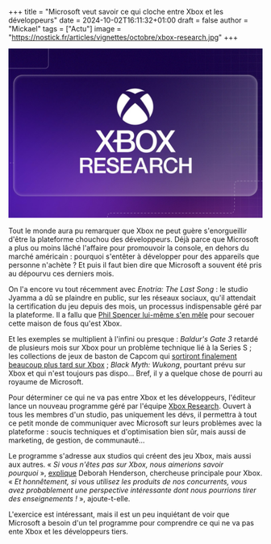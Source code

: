 +++
title = "Microsoft veut savoir ce qui cloche entre Xbox et les développeurs"
date = 2024-10-02T16:11:32+01:00
draft = false
author = "Mickael"
tags = ["Actu"]
image = "https://nostick.fr/articles/vignettes/octobre/xbox-research.jpg"
+++

![Xbox Research](xbox-research.jpg "") 

Tout le monde aura pu remarquer que Xbox ne peut guère s'enorgueillir d'être la plateforme chouchou des développeurs. Déjà parce que Microsoft a plus ou moins lâché l'affaire pour promouvoir la console, en dehors du marché américain : pourquoi s'entêter à développer pour des appareils que personne n'achète ? Et puis il faut bien dire que Microsoft a souvent été pris au dépourvu ces derniers mois.

On l'a encore vu tout récemment avec *Enotria: The Last Song* : le studio Jyamma a dû se plaindre en public, sur les réseaux sociaux, qu'il attendait la certification du jeu depuis des mois, un processus indispensable géré par la plateforme. Il a fallu que [Phil Spencer lui-même s'en mêle](https://nostick.fr/articles/2024/septembre/0509-phil-spencer-enotria-the-last-song-xbox/) pour secouer cette maison de fous qu'est Xbox.

Et les exemples se multiplient à l'infini ou presque : *Baldur's Gate 3* retardé de plusieurs mois sur Xbox pour un problème technique lié à la Series S ; les collections de jeux de baston de Capcom qui [sortiront finalement beaucoup plus tard sur Xbox](https://nostick.fr/articles/2024/septembre/0409-xbox-compilations-capcom/) ; *Black Myth: Wukong*, pourtant prévu sur Xbox et qui n'est toujours pas dispo… Bref, il y a quelque chose de pourri au royaume de Microsoft.

Pour déterminer ce qui ne va pas entre Xbox et les développeurs, l'éditeur lance un nouveau programme géré par l'équipe [Xbox Research](https://developer.microsoft.com/en-us/games/resources/xbox-research/). Ouvert à tous les membres d'un studio, pas uniquement les dévs, il permettra à tout ce petit monde de communiquer avec Microsoft sur leurs problèmes avec la plateforme : soucis techniques et d'optimisation bien sûr, mais aussi de marketing, de gestion, de communauté…

Le programme s'adresse aux studios qui créent des jeu Xbox, mais aussi aux autres. « *Si vous n'êtes pas sur Xbox, nous aimerions savoir pourquoi* », [explique](https://developer.microsoft.com/en-us/games/articles/2024/09/how-xbox-research-is-shaping-the-future-of-game-development/) Deborah Henderson, chercheuse principale pour Xbox. « *Et honnêtement, si vous utilisez les produits de nos concurrents, vous avez probablement une perspective intéressante dont nous pourrions tirer des enseignements !* », ajoute-t-elle.

L'exercice est intéressant, mais il est un peu inquiétant de voir que Microsoft a besoin d'un tel programme pour comprendre ce qui ne va pas ente Xbox et les développeurs tiers.